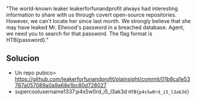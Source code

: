"The world-known leaker leakerforfunandprofit always had interesting information to share with us through covert open-source repositories. However, we can't locate her since last month. We strongly believe that she may have leaked Mr. Ellwood's password in a breached database. Agent, we need you to search for that password. The flag format is HTB{password}."

## Solucion

- Un repo pubico> https://github.com/leakerforfunandprofit/plainsight/commit/01b8ca1e53787a057089a0a9a68e1bc80d728027
- supercoolusername1337:p4s5w0rd_i5_l3ak3d
`HTB{p4s5w0rd_i5_l3ak3d}`


